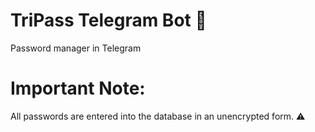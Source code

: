 # TriPass Telegram Bot 🔐
Password manager in Telegram

# Important Note:
All passwords are entered into the database in an unencrypted form. ⚠
